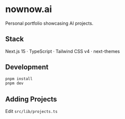 # nownow.ai

Personal portfolio showcasing AI projects.

## Stack

Next.js 15 · TypeScript · Tailwind CSS v4 · next-themes

## Development

```bash
pnpm install
pnpm dev
```

## Adding Projects

Edit `src/lib/projects.ts`
